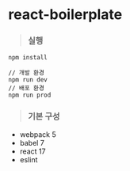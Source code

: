 # react-boilerplate

> ### 실행
``` 
npm install
```
```
// 개발 환경
npm run dev
// 배포 환경
npm run prod
```

> ### 기본 구성
- webpack 5
- babel 7
- react 17
- eslint
